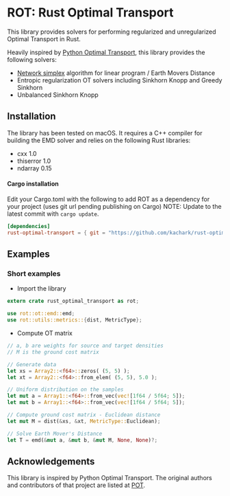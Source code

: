 # ROT: Rust Optimal Transport

This library provides solvers for performing regularized and unregularized Optimal Transport in Rust.

Heavily inspired by [Python Optimal Transport](https://pythonot.github.io), this library provides the following solvers: 
- [Network simplex](https://github.com/nbonneel/network_simplex) algorithm for linear program / Earth Movers Distance
- Entropic regularization OT solvers including Sinkhorn Knopp and Greedy Sinkhorn
- Unbalanced Sinkhorn Knopp

## Installation

The library has been tested on macOS. It requires a C++ compiler for building the EMD solver and relies on the following Rust libraries:

- cxx 1.0
- thiserror 1.0
- ndarray 0.15

#### Cargo installation
Edit your Cargo.toml with the following to add ROT as a dependency for your project (uses git url pending publishing on Cargo)
NOTE: Update to the latest commit with ```cargo update```.

```toml
[dependencies]
rust-optimal-transport = { git = "https://github.com/kachark/rust-optimal-transport", branch = "main" }
```

## Examples

### Short examples

* Import the library

```rust
extern crate rust_optimal_transport as rot;

use rot::ot::emd::emd;
use rot::utils::metrics::{dist, MetricType};
```

* Compute OT matrix

```rust
// a, b are weights for source and target densities
// M is the ground cost matrix

// Generate data
let xs = Array2::<f64>::zeros( (5, 5) );
let xt = Array2::<f64>::from_elem( (5, 5), 5.0 );

// Uniform distribution on the samples
let mut a = Array1::<f64>::from_vec(vec![1f64 / 5f64; 5]);
let mut b = Array1::<f64>::from_vec(vec![1f64 / 5f64; 5]);

// Compute ground cost matrix - Euclidean distance
let mut M = dist(&xs, &xt, MetricType::Euclidean);

// Solve Earth Mover's Distance
let T = emd(&mut a, &mut b, &mut M, None, None)?;
```

## Acknowledgements

This library is inspired by Python Optimal Transport. The original authors and contributors of that project are listed at [POT](https://github.com/PythonOT/POT#acknowledgements).

